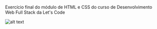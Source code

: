 Exercício final do módulo de HTML e CSS do curso de Desenvolvimento Web Full Stack da Let's Code

![alt text](https://i.imgur.com/ZaHh64a.png)
